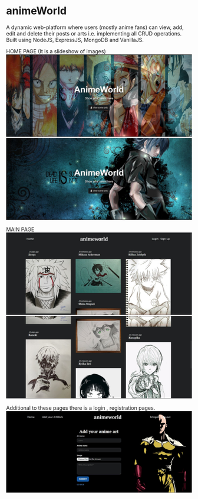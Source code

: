 # animeWorld
A dynamic web-platform where users (mostly anime fans) can view, add, edit and delete their posts or arts i.e. implementing all CRUD operations.
Built using NodeJS, ExpressJS, MongoDB and VanillaJS.

HOME PAGE (It is a slideshow of images)
![alt text](public/images/1.JPG)
![alt text](public/images/2.JPG)

MAIN PAGE 
![alt text](public/images/3.JPG)
![alt text](public/images/4.JPG)

Additional to these pages there is a login , registration pages.
![alt text](public/images/5.JPG)
